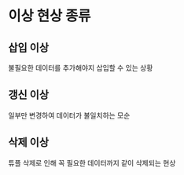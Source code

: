 # 이상 현상 종류

## 삽입 이상
불필요한 데이터를 추가해야지 삽입할 수 있는 상황

## 갱신 이상
일부만 변경하여 데이터가 불일치하는 모순 

## 삭제 이상
튜플 삭제로 인해 꼭 필요한 데이터까지 같이 삭제되는 현상  